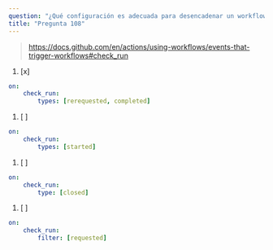 ```yaml
---
question: "¿Qué configuración es adecuada para desencadenar un workflow que se ejecute en eventos de webhook relacionados con acciones de check_run?"
title: "Pregunta 108"
---
```



> https://docs.github.com/en/actions/using-workflows/events-that-trigger-workflows#check_run

1. [x] 
```yaml
on:
    check_run:
        types: [rerequested, completed]
```

1. [ ] 
```yaml
on:
    check_run:
        types: [started]
```

1. [ ] 
```yaml
on:
    check_run:
        type: [closed]
```

1. [ ] 
```yaml
on:
    check_run:
        filter: [requested]
```
